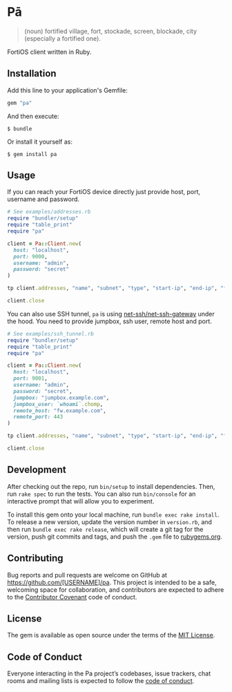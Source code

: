 # Pā

> (noun) fortified village, fort, stockade, screen, blockade, city (especially a fortified one).

FortiOS client written in Ruby.

## Installation

Add this line to your application's Gemfile:

```ruby
gem "pa"
```

And then execute:

    $ bundle

Or install it yourself as:

    $ gem install pa

## Usage

If you can reach your FortiOS device directly just provide host, port, username and password.

```ruby
# See examples/addresses.rb
require "bundler/setup"
require "table_print"
require "pa"

client = Pa::Client.new(
  host: "localhost",
  port: 9000,
  username: "admin",
  password: "secret"
)

tp client.addresses, "name", "subnet", "type", "start-ip", "end-ip", "fqdn"

client.close
```

You can also use SSH tunnel, `pa` is using [net-ssh/net-ssh-gateway](https://github.com/net-ssh/net-ssh-gateway) under the hood. You need to provide jumpbox, ssh user, remote host and port. 

```ruby
# See examples/ssh_tunnel.rb
require "bundler/setup"
require "table_print"
require "pa"

client = Pa::Client.new(
  host: "localhost",
  port: 9001,
  username: "admin",
  password: "secret",
  jumpbox: "jumpbox.example.com",
  jumpbox_user: `whoami`.chomp,
  remote_host: "fw.example.com",
  remote_port: 443
)

tp client.addresses, "name", "subnet", "type", "start-ip", "end-ip", "fqdn"

client.close
```

## Development

After checking out the repo, run `bin/setup` to install dependencies. Then, run `rake spec` to run the tests. You can also run `bin/console` for an interactive prompt that will allow you to experiment.

To install this gem onto your local machine, run `bundle exec rake install`. To release a new version, update the version number in `version.rb`, and then run `bundle exec rake release`, which will create a git tag for the version, push git commits and tags, and push the `.gem` file to [rubygems.org](https://rubygems.org).

## Contributing

Bug reports and pull requests are welcome on GitHub at https://github.com/[USERNAME]/pa. This project is intended to be a safe, welcoming space for collaboration, and contributors are expected to adhere to the [Contributor Covenant](http://contributor-covenant.org) code of conduct.

## License

The gem is available as open source under the terms of the [MIT License](https://opensource.org/licenses/MIT).

## Code of Conduct

Everyone interacting in the Pa project’s codebases, issue trackers, chat rooms and mailing lists is expected to follow the [code of conduct](https://github.com/[USERNAME]/pa/blob/master/CODE_OF_CONDUCT.md).
